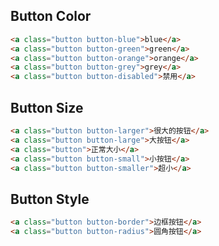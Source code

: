 ## Button Color

```html
<a class="button button-blue">blue</a>
<a class="button button-green">green</a>
<a class="button button-orange">orange</a>
<a class="button button-grey">grey</a>
<a class="button button-disabled">禁用</a>
```

## Button Size

```html
<a class="button button-larger">很大的按钮</a>
<a class="button button-large">大按钮</a>
<a class="button">正常大小</a>
<a class="button button-small">小按钮</a>
<a class="button button-smaller">超小</a>
```

## Button Style

```html
<a class="button button-border">边框按钮</a>
<a class="button button-radius">圆角按钮</a>
```